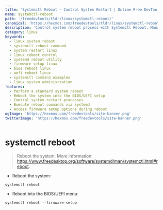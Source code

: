 ```yaml
---
title: 'Systemctl Reboot - Control System Restart | Online Free DevTools by Hexmos'
name: systemctl-reboot
path: '/freedevtools/tldr/linux/systemctl-reboot/'
canonical: 'https://hexmos.com/freedevtools/tldr/linux/systemctl-reboot/'
description: 'Control system reboot process with Systemctl Reboot. Manage system restarts and access BIOS/UEFI menu. Free online tool, no registration required.'
category: linux
keywords:
  - linux system reboot
  - systemctl reboot command
  - system restart linux
  - linux reboot control
  - systemd reboot utility
  - firmware setup linux
  - bios reboot linux
  - uefi reboot linux
  - systemctl command examples
  - linux system administration
features:
  - Perform a standard system reboot
  - Reboot the system into the BIOS/UEFI setup
  - Control system restart processes
  - Execute reboot commands via systemd
  - Access firmware setup options during reboot
ogImage: 'https://hexmos.com/freedevtools/site-banner.png'
twitterImage: 'https://hexmos.com/freedevtools/site-banner.png'
---
```


# systemctl reboot

> Reboot the system.
> More information: <https://www.freedesktop.org/software/systemd/man/systemctl.html#reboot>.

- Reboot the system:

`systemctl reboot`

- Reboot into the BIOS/UEFI menu:

`systemctl reboot --firmware-setup`
